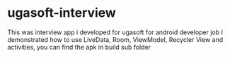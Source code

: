 # ugasoft-interview
This was interview app i developed for ugasoft for android developer job
I demonstrated how to use LiveData, Room, ViewModel, Recycler View and activities, you can find the apk in build sub folder
